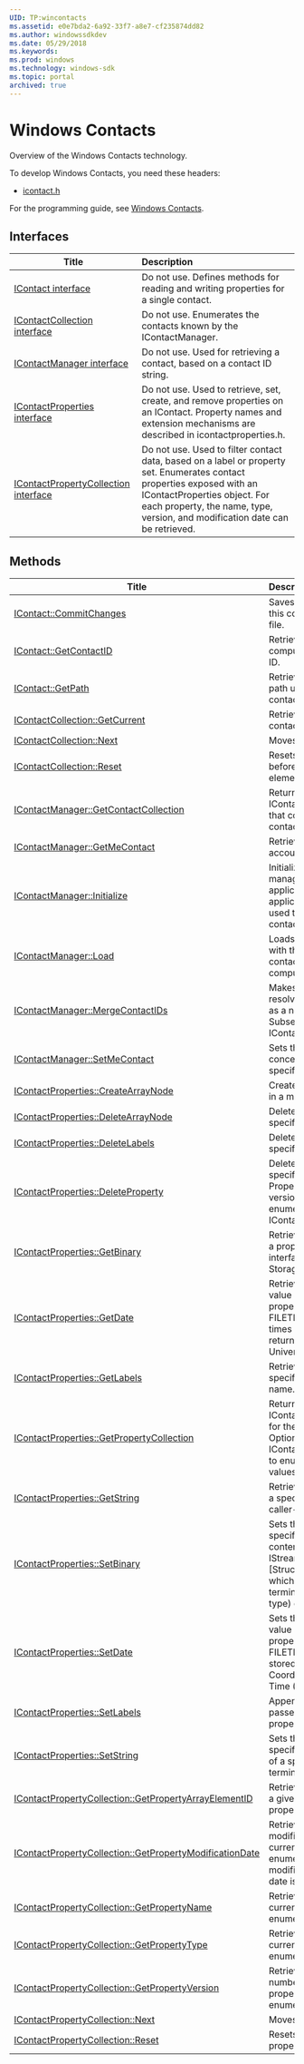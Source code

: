 ```yaml
---
UID: TP:wincontacts
ms.assetid: e0e7bda2-6a92-33f7-a8e7-cf235874dd82
ms.author: windowssdkdev
ms.date: 05/29/2018
ms.keywords: 
ms.prod: windows
ms.technology: windows-sdk
ms.topic: portal
archived: true
---
```


# Windows Contacts



Overview of the Windows Contacts technology.

To develop Windows Contacts, you need these headers:

 * [icontact.h](..\icontact\index.md)

For the programming guide, see [Windows Contacts](/previous-versions/windows/desktop/wincontacts).

## Interfaces

| Title   | Description   |
| ---- |:---- |
| [IContact interface](..\icontact\nn-icontact-icontact.md) | Do not use. Defines methods for reading and writing properties for a single contact. |
| [IContactCollection interface](..\icontact\nn-icontact-icontactcollection.md) | Do not use. Enumerates the contacts known by the IContactManager. |
| [IContactManager interface](..\icontact\nn-icontact-icontactmanager.md) | Do not use. Used for retrieving a contact, based on a contact ID string. |
| [IContactProperties interface](..\icontact\nn-icontact-icontactproperties.md) | Do not use. Used to retrieve, set, create, and remove properties on an IContact. Property names and extension mechanisms are described in icontactproperties.h. |
| [IContactPropertyCollection interface](..\icontact\nn-icontact-icontactpropertycollection.md) | Do not use. Used to filter contact data, based on a label or property set. Enumerates contact properties exposed with an IContactProperties object. For each property, the name, type, version, and modification date can be retrieved. |

## Methods

| Title   | Description   |
| ---- |:---- |
| [IContact::CommitChanges](..\icontact\nf-icontact-icontact-commitchanges.md) | Saves changes made to this contact to the contact file. |
| [IContact::GetContactID](..\icontact\nf-icontact-icontact-getcontactid.md) | Retrieves the local computer unique contact ID. |
| [IContact::GetPath](..\icontact\nf-icontact-icontact-getpath.md) | Retrieves the file system path used to load this contact. |
| [IContactCollection::GetCurrent](..\icontact\nf-icontact-icontactcollection-getcurrent.md) | Retrieves the current contact in the enumeration. |
| [IContactCollection::Next](..\icontact\nf-icontact-icontactcollection-next.md) | Moves to the next contact. |
| [IContactCollection::Reset](..\icontact\nf-icontact-icontactcollection-reset.md) | Resets the enumerator to before the logical first element. |
| [IContactManager::GetContactCollection](..\icontact\nf-icontact-icontactmanager-getcontactcollection.md) | Returns an IContactCollection object that contains all known contacts. |
| [IContactManager::GetMeContact](..\icontact\nf-icontact-icontactmanager-getmecontact.md) | Retrieves the local user account concept of 'me'. |
| [IContactManager::Initialize](..\icontact\nf-icontact-icontactmanager-initialize.md) | Initializes the contact manager with the unique application name and application version being used to manipulate contacts. |
| [IContactManager::Load](..\icontact\nf-icontact-icontactmanager-load.md) | Loads an IContact object with the data from the contact referenced by the computer-local contact ID. |
| [IContactManager::MergeContactIDs](..\icontact\nf-icontact-icontactmanager-mergecontactids.md) | Makes an old Contact ID resolve to the same value as a new Contact ID. Subsequent calls to IContactManager |
| [IContactManager::SetMeContact](..\icontact\nf-icontact-icontactmanager-setmecontact.md) | Sets the local user account concept of 'me' to specified user. |
| [IContactProperties::CreateArrayNode](..\icontact\nf-icontact-icontactproperties-createarraynode.md) | Creates a new array node in a multi-value property. |
| [IContactProperties::DeleteArrayNode](..\icontact\nf-icontact-icontactproperties-deletearraynode.md) | Deletes the data at a specified array entry. |
| [IContactProperties::DeleteLabels](..\icontact\nf-icontact-icontactproperties-deletelabels.md) | Deletes the labels at a specified array entry. |
| [IContactProperties::DeleteProperty](..\icontact\nf-icontact-icontactproperties-deleteproperty.md) | Deletes the value at a specified property. Property modification and version data can still be enumerated with IContactPropertyCollection. |
| [IContactProperties::GetBinary](..\icontact\nf-icontact-icontactproperties-getbinary.md) | Retrieves the binary data of a property using an IStream interface [Structured Storage]. |
| [IContactProperties::GetDate](..\icontact\nf-icontact-icontactproperties-getdate.md) | Retrieves the date and time value at a specified property into a caller's FILETIME structure. All times are stored and returned as Coordinated Universal Time (UTC). |
| [IContactProperties::GetLabels](..\icontact\nf-icontact-icontactproperties-getlabels.md) | Retrieves the labels for a specified array element name. |
| [IContactProperties::GetPropertyCollection](..\icontact\nf-icontact-icontactproperties-getpropertycollection.md) | Returns an IContactPropertyCollection for the current contact. Optionally, filters the IContactPropertyCollection to enumerate only some values. |
| [IContactProperties::GetString](..\icontact\nf-icontact-icontactproperties-getstring.md) | Retrieves the string value at a specified property into a caller-allocated buffer. |
| [IContactProperties::SetBinary](..\icontact\nf-icontact-icontactproperties-setbinary.md) | Sets the binary data at a specified property to the contents of a specified IStream interface [Structured Storage], which contains a null-terminated string (as MIME type) data. |
| [IContactProperties::SetDate](..\icontact\nf-icontact-icontactproperties-setdate.md) | Sets the date and time value at a specified property to a given FILETIME. All times are stored and returned as Coordinated Universal Time (UTC). |
| [IContactProperties::SetLabels](..\icontact\nf-icontact-icontactproperties-setlabels.md) | Appends the set of labels passed in to the specified property's label set. Note |
| [IContactProperties::SetString](..\icontact\nf-icontact-icontactproperties-setstring.md) | Sets the string value of a specified property to that of a specified null-terminated string. |
| [IContactPropertyCollection::GetPropertyArrayElementID](..\icontact\nf-icontact-icontactpropertycollection-getpropertyarrayelementid.md) | Retrieves the unique ID for a given element in a property array. |
| [IContactPropertyCollection::GetPropertyModificationDate](..\icontact\nf-icontact-icontactpropertycollection-getpropertymodificationdate.md) | Retrieves the last modification date for the current property in the enumeration. If not modified, contact creation date is returned. |
| [IContactPropertyCollection::GetPropertyName](..\icontact\nf-icontact-icontactpropertycollection-getpropertyname.md) | Retrieves the name for the current property in the enumeration. |
| [IContactPropertyCollection::GetPropertyType](..\icontact\nf-icontact-icontactpropertycollection-getpropertytype.md) | Retrieves the type for the current property in the enumeration. |
| [IContactPropertyCollection::GetPropertyVersion](..\icontact\nf-icontact-icontactpropertycollection-getpropertyversion.md) | Retrieves the version number for the current property in the enumeration. |
| [IContactPropertyCollection::Next](..\icontact\nf-icontact-icontactpropertycollection-next.md) | Moves to the next property. |
| [IContactPropertyCollection::Reset](..\icontact\nf-icontact-icontactpropertycollection-reset.md) | Resets enumeration of properties. |

